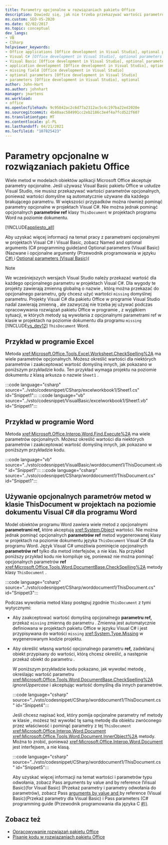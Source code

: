```yaml
---
title: Parametry opcjonalne w rozwiązaniach pakietu Office
description: Dowiedz się, jak nie trzeba przekazywać wartości parametrów opcjonalnych, ponieważ wartości domyślne są automatycznie używane dla każdego brakującego parametru.
ms.custom: SEO-VS-2020
ms.date: 02/02/2017
ms.topic: conceptual
dev_langs:
- VB
- CSharp
helpviewer_keywords:
- Office applications [Office development in Visual Studio], optional parameters
- Visual C# [Office development in Visual Studio], optional parameters
- Visual Basic [Office development in Visual Studio], optional parameters
- application development [Office development in Visual Studio], optional parameters
- missing field [Office development in Visual Studio]
- optional parameters [Office development in Visual Studio]
- parameters [Office development in Visual Studio], optional
author: John-Hart
ms.author: johnhart
manager: jmartens
ms.workload:
- office
ms.openlocfilehash: 9c95842ac2c6d77a2312ac5c4c197ba22ed2020e
ms.sourcegitcommit: 4b40aac584991cc2eb2186c3e4f4a7fcd522f607
ms.translationtype: MT
ms.contentlocale: pl-PL
ms.lasthandoff: 04/21/2021
ms.locfileid: "107825423"
---
```

# <a name="optional-parameters-in-office-solutions"></a>Parametry opcjonalne w rozwiązaniach pakietu Office
  Wiele metod w modelach obiektów aplikacji Microsoft Office akceptuje parametry opcjonalne. Jeśli używasz Visual Basic pakietu Office w usłudze Visual Studio, nie musisz przekazywać wartości parametrów opcjonalnych, ponieważ wartości domyślne są automatycznie używane dla każdego brakującego parametru. W większości przypadków można również pominąć parametry opcjonalne w projektach Visual C#. Nie można jednak pominąć opcjonalnych **parametrów ref** klasy `ThisDocument` w projektach programu Word na poziomie dokumentu.

 [!INCLUDE[appliesto_all](../vsto/includes/appliesto-all-md.md)]

 Aby uzyskać więcej informacji na temat pracy z parametrami opcjonalnymi w projektach Visual C# i Visual Basic, zobacz Named and optional arguments &#40;C&#35; programming guide&#41;and Optional parameters &#40;Visual Basic&#41;(Nazwane i opcjonalne argumenty &#40;Przewodnik programowania w języku [C&#35;) ](/dotnet/csharp/programming-guide/classes-and-structs/named-and-optional-arguments) i [Optional parameters &#40;Visual Basic&#41;](/dotnet/visual-basic/programming-guide/language-features/procedures/optional-parameters)(

> [!NOTE]
> We wcześniejszych wersjach Visual Studio należy przekazać wartość dla każdego opcjonalnego parametru w projektach Visual C#. Dla wygody te projekty zawierają zmienną globalną o nazwie , którą można przekazać do opcjonalnego parametru, gdy chcesz użyć wartości `missing` domyślnej parametru. Projekty Visual C# dla pakietu Office w programie Visual Studio nadal zawierają zmienną , ale zazwyczaj nie trzeba jej używać podczas opracowywania rozwiązań pakietu Office w programie , z wyjątkiem sytuacji, w których metody są wywołania z opcjonalnymi parametrami ref w klasie w projektach na poziomie dokumentu dla programu `missing` [!INCLUDE[vs_dev12](../vsto/includes/vs-dev12-md.md)]  `ThisDocument` Word.

## <a name="example-in-excel"></a>Przykład w programie Excel
 Metoda <xref:Microsoft.Office.Tools.Excel.Worksheet.CheckSpelling%2A> ma wiele parametrów opcjonalnych. Możesz określić wartości dla niektórych parametrów i zaakceptować wartość domyślną innych, jak pokazano w poniższym przykładzie kodu. Ten przykład wymaga projektu na poziomie dokumentu z klasą arkusza o nazwie `Sheet1` .

 :::code language="csharp" source="../vsto/codesnippet/CSharp/excelworkbook1/Sheet1.cs" id="Snippet1":::
 :::code language="vb" source="../vsto/codesnippet/VisualBasic/excelworkbook1/Sheet1.vb" id="Snippet1":::

## <a name="example-in-word"></a>Przykład w programie Word
 Metoda <xref:Microsoft.Office.Interop.Word.Find.Execute%2A> ma wiele parametrów opcjonalnych. Możesz określić wartości dla niektórych parametrów i zaakceptować wartość domyślną innych, jak pokazano w poniższym przykładzie kodu.

 :::code language="vb" source="../vsto/codesnippet/VisualBasic/worddocument1/ThisDocument.vb" id="Snippet1":::
 :::code language="csharp" source="../vsto/codesnippet/CSharp/worddocument1/ThisDocument.cs" id="Snippet1":::

## <a name="use-optional-parameters-of-methods-in-the-thisdocument-class-in-visual-c-document-level-projects-for-word"></a>Używanie opcjonalnych parametrów metod w klasie ThisDocument w projektach na poziomie dokumentu Visual C# dla programu Word
 Model obiektów programu Word zawiera wiele metod z opcjonalnymi **parametrami ref,** które akceptują <xref:System.Object> wartości. Nie można jednak pominąć opcjonalnych **parametrów ref** metod wygenerowanej klasy w projektach na poziomie dokumentu języka `ThisDocument` Visual C# dla programu Word. Język Visual C# umożliwia pominięcie opcjonalnych **parametrów ref** tylko dla metod interfejsów, a nie klas. Na przykład poniższy przykład kodu nie kompiluje się, ponieważ nie można pominąć opcjonalnych parametrów **ref** <xref:Microsoft.Office.Tools.Word.DocumentBase.CheckSpelling%2A> metody klasy `ThisDocument` .

 :::code language="csharp" source="../vsto/codesnippet/CSharp/worddocument1/ThisDocument.cs" id="Snippet3":::

 Podczas wywołania metod klasy postępuj zgodnie `ThisDocument` z tymi wytycznymi:

- Aby zaakceptować wartość domyślną opcjonalnego **parametru ref,** przekaż `missing` zmienną do parametru . Zmienna jest automatycznie definiowana w projektach pakietu Office w języku Visual C# i jest przypisywana do wartości `missing` <xref:System.Type.Missing> w wygenerowanym kodzie projektu.

- Aby określić własną wartość opcjonalnego parametru **ref,** zadeklaruj obiekt przypisany do wartości, którą chcesz określić, a następnie przekaż obiekt do parametru .

  W poniższym przykładzie kodu pokazano, jak wywołać metodę , określając wartość parametru <xref:Microsoft.Office.Tools.Word.DocumentBase.CheckSpelling%2A> *ignoreUppercase* i akceptując wartość domyślną dla innych parametrów.

  :::code language="csharp" source="../vsto/codesnippet/CSharp/worddocument1/ThisDocument.cs" id="Snippet4":::

  Jeśli chcesz napisać kod, który  pomija opcjonalne parametry ref metody w klasie , możesz też wywołać tę samą metodę dla obiektu zwróconego przez właściwość i pominąć parametry z tej `ThisDocument` <xref:Microsoft.Office.Interop.Word.Document> <xref:Microsoft.Office.Tools.Word.Document.InnerObject%2A> metody. Można to zrobić, ponieważ <xref:Microsoft.Office.Interop.Word.Document> jest interfejsem, a nie klasą.

  :::code language="csharp" source="../vsto/codesnippet/CSharp/worddocument1/ThisDocument.cs" id="Snippet5":::

  Aby uzyskać więcej informacji na temat wartości i parametrów typu odwołania, zobacz Pass arguments by value and by reference &#40;Visual Basic&#41;(for Visual Basic) (Przekaż parametry i parametry odwołania do parametrów), zobacz Pass [arguments by value and ](/dotnet/visual-basic/programming-guide/language-features/procedures/passing-arguments-by-value-and-by-reference) by reference &#40;Visual Basic&#41;(Przekaż parametry dla Visual Basic) i Pass parameters &#40;C&#35; programming guide (Przewodnik programowania dla języka C [&#35;)&#41;](/dotnet/csharp/programming-guide/classes-and-structs/passing-parameters).

## <a name="see-also"></a>Zobacz też
- [Opracowywanie rozwiązań pakietu Office](../vsto/developing-office-solutions.md)
- [Pisanie kodu w rozwiązaniach pakietu Office](../vsto/writing-code-in-office-solutions.md)
